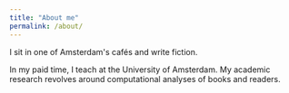 ```yaml
---
title: "About me"
permalink: /about/
---
```


I sit in one of Amsterdam's cafés and write fiction. <br> 

In my paid time, I teach at the University of Amsterdam. My academic research revolves around computational analyses of books and readers.